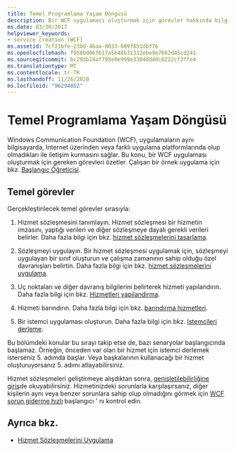 ```yaml
---
title: Temel Programlama Yaşam Döngüsü
description: Bir WCF uygulaması oluşturmak için görevler hakkında bilgi edinin. WCF, uygulamaların aynı bilgisayarda, ağlar üzerinde veya farklı uygulama platformlarında iletişim kurmasını sağlar.
ms.date: 03/30/2017
helpviewer_keywords:
- service creation [WCF]
ms.assetid: 7cf21bfe-23bd-46aa-8033-609f851dbf76
ms.openlocfilehash: f958bd06f617a5648b31332ebe9e7662d45cd241
ms.sourcegitcommit: bc293b14af795e0e999e3304dd40c0222cf2ffe4
ms.translationtype: MT
ms.contentlocale: tr-TR
ms.lasthandoff: 11/26/2020
ms.locfileid: "96294852"
---
```

# <a name="basic-programming-lifecycle"></a>Temel Programlama Yaşam Döngüsü

Windows Communication Foundation (WCF), uygulamaların aynı bilgisayarda, Internet üzerinden veya farklı uygulama platformlarında olup olmadıkları ile iletişim kurmasını sağlar. Bu konu, bir WCF uygulaması oluşturmak için gereken görevleri özetler. Çalışan bir örnek uygulama için bkz. [Başlangıç Öğreticisi](getting-started-tutorial.md).  
  
## <a name="the-basic-tasks"></a>Temel görevler  

 Gerçekleştirilecek temel görevler sırasıyla:  
  
1. Hizmet sözleşmesini tanımlayın. Hizmet sözleşmesi bir hizmetin imzasını, yaptığı verileri ve diğer sözleşmeye dayalı gerekli verileri belirler. Daha fazla bilgi için bkz. [hizmet sözleşmelerini tasarlama](designing-service-contracts.md).  
  
2. Sözleşmeyi uygulayın. Bir hizmet sözleşmesi uygulamak için, sözleşmeyi uygulayan bir sınıf oluşturun ve çalışma zamanının sahip olduğu özel davranışları belirtin. Daha fazla bilgi için bkz. [hizmet sözleşmelerini uygulama](implementing-service-contracts.md).  
  
3. Uç noktaları ve diğer davranış bilgilerini belirterek hizmeti yapılandırın. Daha fazla bilgi için bkz. [Hizmetleri yapılandırma](configuring-services.md).  
  
4. Hizmeti barındırın. Daha fazla bilgi için bkz. [barındırma hizmetleri](hosting-services.md).  
  
5. Bir istemci uygulaması oluşturun. Daha fazla bilgi için bkz. [Istemcileri derleme](building-clients.md).  
  
 Bu bölümdeki konular bu sırayı takip etse de, bazı senaryolar başlangıcında başlamaz. Örneğin, önceden var olan bir hizmet için istemci derlemek isterseniz 5. adımda başlar. Veya başkalarının kullanacağı bir hizmet oluşturuyorsanız 5. adımı atlayabilirsiniz.  
  
 Hizmet sözleşmeleri geliştirmeye alışdıktan sonra, [genişletilebilirliğine giriş](introduction-to-extensibility.md)de okuyabilirsiniz. Hizmetinizdeki sorunlarla karşılaşırsanız, diğer kişilerin aynı veya benzer sorunlara sahip olup olmadığını görmek için [WCF sorun giderme hızlı](wcf-troubleshooting-quickstart.md) başlangıcı ' nı kontrol edin.  
  
## <a name="see-also"></a>Ayrıca bkz.

- [Hizmet Sözleşmelerini Uygulama](implementing-service-contracts.md)
